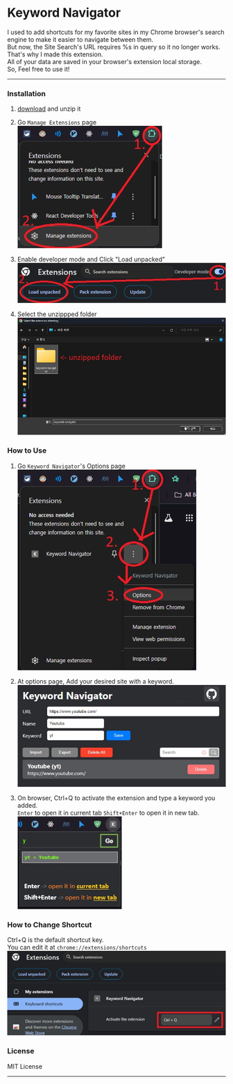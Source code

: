 # Keyword Navigator

I used to add shortcuts for my favorite sites in my Chrome browser's search engine to make it easier to navigate between them.<br/>
But now, the Site Search's URL requires %s in query so it no longer works. That's why I made this extension.<br/>
All of your data are saved in your browser's extension local storage.<br/>
So, Feel free to use it!

---

### Installation

1.  [download](https://github.com/sec0ndw1nd/keyword-navigator/releases/latest) and unzip it

2.  Go `Manage Extensions` page<br/>
    ![screenshot](https://github.com/sec0ndw1nd/keyword-navigator/blob/main/screenshots/install1.jpg)

3.  Enable developer mode and Click "Load unpacked"<br/>
    ![screenshot](https://github.com/sec0ndw1nd/keyword-navigator/blob/main/screenshots/install2.jpg)

4.  Select the unzippped folder<br/>
    ![screenshot](https://github.com/sec0ndw1nd/keyword-navigator/blob/main/screenshots/install3.jpg)

### How to Use

1.  Go `Keyword Navigator`'s Options page<br/>
    ![screenshot](https://github.com/sec0ndw1nd/keyword-navigator/blob/main/screenshots/howtouse1.jpg)

2.  At options page, Add your desired site with a keyword.<br/>
    ![screenshot](https://github.com/sec0ndw1nd/keyword-navigator/blob/main/screenshots/howtouse2.jpg)

3.  On browser, Ctrl+Q to activate the extension and type a keyword you added.<br/>
    `Enter` to open it in current tab
    `Shift+Enter` to open it in new tab.<br/>
    ![screenshot](https://github.com/sec0ndw1nd/keyword-navigator/blob/main/screenshots/howtouse3.jpg)

### How to Change Shortcut

Ctrl+Q is the default shortcut key.<br/>
You can edit it at `chrome://extensions/shortcuts`<br/>
![screenshot](https://github.com/sec0ndw1nd/keyword-navigator/blob/main/screenshots/howtochange.jpg)

### License

MIT License

---
